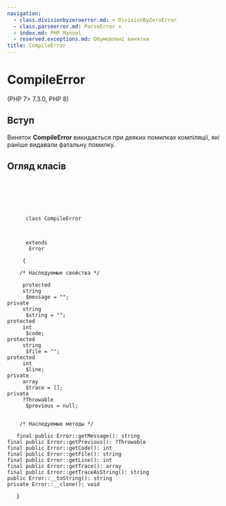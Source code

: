 ```yaml
---
navigation:
  - class.divisionbyzeroerror.md: « DivisionByZeroError
  - class.parseerror.md: ParseError »
  - index.md: PHP Manual
  - reserved.exceptions.md: Обумовлені винятки
title: CompileError
---
```

# CompileError

(PHP 7> 7.3.0, PHP 8)

## Вступ

Виняток **CompileError** викидається при деяких помилках компіляції, які раніше видавали фатальну помилку.

## Огляд класів

```classsynopsis

     
    

    
     
      class CompileError
     

     
      extends
       Error
     
     {

    /* Наследуемые свойства */
    
     protected
     string
      $message = "";
private
     string
      $string = "";
protected
     int
      $code;
protected
     string
      $file = "";
protected
     int
      $line;
private
     array
      $trace = [];
private
     ?Throwable
      $previous = null;


    /* Наследуемые методы */
    
   final public Error::getMessage(): string
final public Error::getPrevious(): ?Throwable
final public Error::getCode(): int
final public Error::getFile(): string
final public Error::getLine(): int
final public Error::getTrace(): array
final public Error::getTraceAsString(): string
public Error::__toString(): string
private Error::__clone(): void

   }
```
